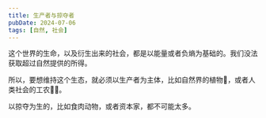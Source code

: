 ```yaml
---
title: 生产者与掠夺者
pubDate: 2024-07-06
tags: [自然, 社会]
---
```


这个世界的生命，以及衍生出来的社会，都是以能量或者负熵为基础的。我们没法获取超过自然提供的所得。

所以，要想维持这个生态，就必须以生产者为主体，比如自然界的植物🌳，或者人类社会的工农👩‍🌾。

以掠夺为生的，比如食肉动物，或者资本家，都不可能太多。
